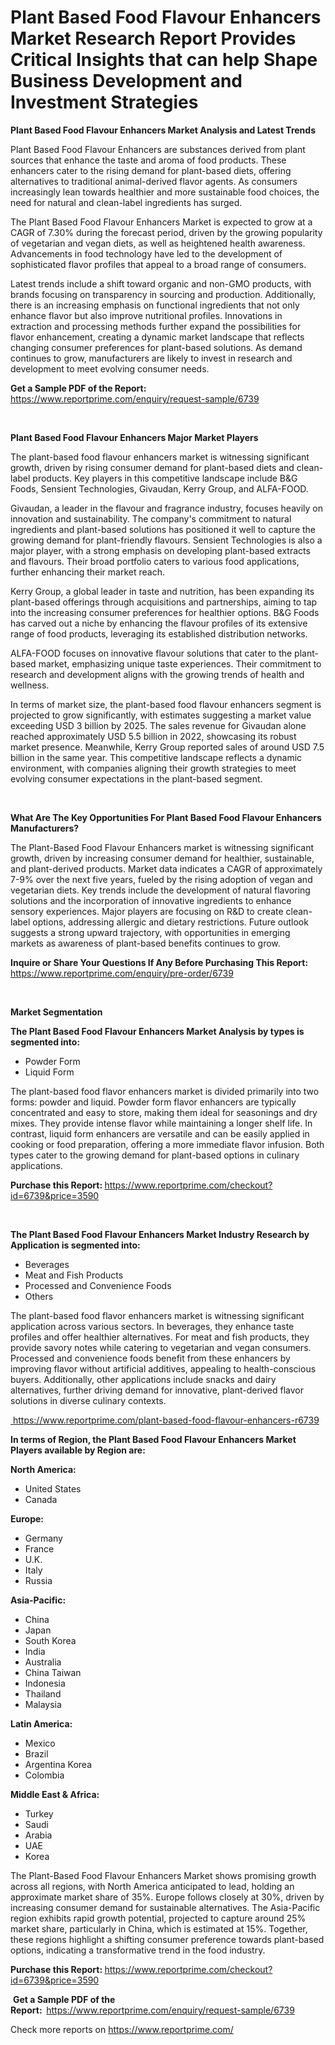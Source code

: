 <p><h1>Plant Based Food Flavour Enhancers Market Research Report Provides Critical Insights that can help Shape Business Development and Investment Strategies</h1></p><p><strong>Plant Based Food Flavour Enhancers Market Analysis and Latest Trends</strong></p>
<p><p>Plant Based Food Flavour Enhancers are substances derived from plant sources that enhance the taste and aroma of food products. These enhancers cater to the rising demand for plant-based diets, offering alternatives to traditional animal-derived flavor agents. As consumers increasingly lean towards healthier and more sustainable food choices, the need for natural and clean-label ingredients has surged.</p><p>The Plant Based Food Flavour Enhancers Market is expected to grow at a CAGR of 7.30% during the forecast period, driven by the growing popularity of vegetarian and vegan diets, as well as heightened health awareness. Advancements in food technology have led to the development of sophisticated flavor profiles that appeal to a broad range of consumers. </p><p>Latest trends include a shift toward organic and non-GMO products, with brands focusing on transparency in sourcing and production. Additionally, there is an increasing emphasis on functional ingredients that not only enhance flavor but also improve nutritional profiles. Innovations in extraction and processing methods further expand the possibilities for flavor enhancement, creating a dynamic market landscape that reflects changing consumer preferences for plant-based solutions. As demand continues to grow, manufacturers are likely to invest in research and development to meet evolving consumer needs.</p></p>
<p><strong>Get a Sample PDF of the Report:&nbsp;</strong> <a href="https://www.reportprime.com/enquiry/request-sample/6739?utm_campaign=3115&utm_medium=2&utm_source=Github&utm_content=ia&utm_term=19032025&utm_id=plant-based-food-flavour-enhancers">https://www.reportprime.com/enquiry/request-sample/6739</a></p>
<p>&nbsp;</p>
<p><strong>Plant Based Food Flavour Enhancers Major Market Players</strong></p>
<p><p>The plant-based food flavour enhancers market is witnessing significant growth, driven by rising consumer demand for plant-based diets and clean-label products. Key players in this competitive landscape include B&G Foods, Sensient Technologies, Givaudan, Kerry Group, and ALFA-FOOD. </p><p>Givaudan, a leader in the flavour and fragrance industry, focuses heavily on innovation and sustainability. The company's commitment to natural ingredients and plant-based solutions has positioned it well to capture the growing demand for plant-friendly flavours. Sensient Technologies is also a major player, with a strong emphasis on developing plant-based extracts and flavours. Their broad portfolio caters to various food applications, further enhancing their market reach.</p><p>Kerry Group, a global leader in taste and nutrition, has been expanding its plant-based offerings through acquisitions and partnerships, aiming to tap into the increasing consumer preferences for healthier options. B&G Foods has carved out a niche by enhancing the flavour profiles of its extensive range of food products, leveraging its established distribution networks.</p><p>ALFA-FOOD focuses on innovative flavour solutions that cater to the plant-based market, emphasizing unique taste experiences. Their commitment to research and development aligns with the growing trends of health and wellness.</p><p>In terms of market size, the plant-based food flavour enhancers segment is projected to grow significantly, with estimates suggesting a market value exceeding USD 3 billion by 2025. The sales revenue for Givaudan alone reached approximately USD 5.5 billion in 2022, showcasing its robust market presence. Meanwhile, Kerry Group reported sales of around USD 7.5 billion in the same year. This competitive landscape reflects a dynamic environment, with companies aligning their growth strategies to meet evolving consumer expectations in the plant-based segment.</p></p>
<p>&nbsp;</p>
<p><strong>What Are The Key Opportunities For Plant Based Food Flavour Enhancers Manufacturers?</strong></p>
<p><p>The Plant-Based Food Flavour Enhancers market is witnessing significant growth, driven by increasing consumer demand for healthier, sustainable, and plant-derived products. Market data indicates a CAGR of approximately 7-9% over the next five years, fueled by the rising adoption of vegan and vegetarian diets. Key trends include the development of natural flavoring solutions and the incorporation of innovative ingredients to enhance sensory experiences. Major players are focusing on R&D to create clean-label options, addressing allergic and dietary restrictions. Future outlook suggests a strong upward trajectory, with opportunities in emerging markets as awareness of plant-based benefits continues to grow.</p></p>
<p><strong>Inquire or Share Your Questions If Any Before Purchasing This Report:</strong> <a href="https://www.reportprime.com/enquiry/pre-order/6739?utm_campaign=3115&utm_medium=2&utm_source=Github&utm_content=ia&utm_term=19032025&utm_id=plant-based-food-flavour-enhancers">https://www.reportprime.com/enquiry/pre-order/6739</a></p>
<p>&nbsp;</p>
<p><strong>Market Segmentation</strong></p>
<p><strong>The Plant Based Food Flavour Enhancers Market Analysis by types is segmented into:</strong></p>
<p><ul><li>Powder Form</li><li>Liquid Form</li></ul></p>
<p><p>The plant-based food flavor enhancers market is divided primarily into two forms: powder and liquid. Powder form flavor enhancers are typically concentrated and easy to store, making them ideal for seasonings and dry mixes. They provide intense flavor while maintaining a longer shelf life. In contrast, liquid form enhancers are versatile and can be easily applied in cooking or food preparation, offering a more immediate flavor infusion. Both types cater to the growing demand for plant-based options in culinary applications.</p></p>
<p><strong>Purchase this Report:&nbsp;</strong><a href="https://www.reportprime.com/checkout?id=6739&price=3590&utm_campaign=3115&utm_medium=2&utm_source=Github&utm_content=ia&utm_term=19032025&utm_id=plant-based-food-flavour-enhancers">https://www.reportprime.com/checkout?id=6739&price=3590</a></p>
<p>&nbsp;</p>
<p><strong>The Plant Based Food Flavour Enhancers Market Industry Research by Application is segmented into:</strong></p>
<p><ul><li>Beverages</li><li>Meat and Fish Products</li><li>Processed and Convenience Foods</li><li>Others</li></ul></p>
<p><p>The plant-based food flavor enhancers market is witnessing significant application across various sectors. In beverages, they enhance taste profiles and offer healthier alternatives. For meat and fish products, they provide savory notes while catering to vegetarian and vegan consumers. Processed and convenience foods benefit from these enhancers by improving flavor without artificial additives, appealing to health-conscious buyers. Additionally, other applications include snacks and dairy alternatives, further driving demand for innovative, plant-derived flavor solutions in diverse culinary contexts.</p></p>
<p><a href="https://www.reportprime.com/plant-based-food-flavour-enhancers-r6739?utm_campaign=3115&utm_medium=2&utm_source=Github&utm_content=ia&utm_term=19032025&utm_id=plant-based-food-flavour-enhancers">&nbsp;https://www.reportprime.com/plant-based-food-flavour-enhancers-r6739</a></p>
<p><strong>In terms of Region, the Plant Based Food Flavour Enhancers Market Players available by Region are:</strong></p>
<p>
    <p> <strong> North America: </strong>
        <ul>
            <li>United States</li>
            <li>Canada</li>
        </ul>
        </p> 
    <p> <strong> Europe: </strong>
        <ul>
            <li>Germany</li>
            <li>France</li>
            <li>U.K.</li>
            <li>Italy</li>
            <li>Russia</li>
        </ul>
        </p> 
    <p> <strong> Asia-Pacific: </strong>
        <ul>
            <li>China</li>
            <li>Japan</li>
            <li>South Korea</li>
            <li>India</li>
            <li>Australia</li>
            <li>China Taiwan</li>
            <li>Indonesia</li>
            <li>Thailand</li>
            <li>Malaysia</li>
        </ul>
        </p> 
    <p> <strong> Latin America: </strong>
        <ul>
            <li>Mexico</li>
            <li>Brazil</li>
            <li>Argentina Korea</li>
            <li>Colombia</li>
        </ul>
        </p> 
    <p> <strong> Middle East & Africa: </strong>
        <ul>
            <li>Turkey</li>
            <li>Saudi</li>
            <li>Arabia</li>
            <li>UAE</li>
            <li>Korea</li>
        </ul>
    </p>
    </p>
<p><p>The Plant-Based Food Flavour Enhancers Market shows promising growth across all regions, with North America anticipated to lead, holding an approximate market share of 35%. Europe follows closely at 30%, driven by increasing consumer demand for sustainable alternatives. The Asia-Pacific region exhibits rapid growth potential, projected to capture around 25% market share, particularly in China, which is estimated at 15%. Together, these regions highlight a shifting consumer preference towards plant-based options, indicating a transformative trend in the food industry.</p></p>
<p><strong>Purchase this Report: </strong><a href="https://www.reportprime.com/checkout?id=6739&price=3590&utm_campaign=3115&utm_medium=2&utm_source=Github&utm_content=ia&utm_term=19032025&utm_id=plant-based-food-flavour-enhancers">https://www.reportprime.com/checkout?id=6739&price=3590</a></p>
<p>&nbsp;<strong>Get a Sample PDF of the Report:&nbsp;&nbsp;</strong><a href="https://www.reportprime.com/enquiry/request-sample/6739?utm_campaign=3115&utm_medium=2&utm_source=Github&utm_content=ia&utm_term=19032025&utm_id=plant-based-food-flavour-enhancers">https://www.reportprime.com/enquiry/request-sample/6739</a></p>
<p><strong></strong></p>
<p>Check more reports on <a href="https://www.reportprime.com/?utm_campaign=3115&utm_medium=2&utm_source=Github&utm_content=ia&utm_term=19032025&utm_id=plant-based-food-flavour-enhancers">https://www.reportprime.com/</a></p>